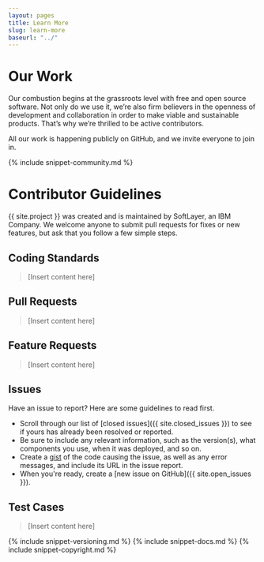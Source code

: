 ```yaml
---
layout: pages
title: Learn More
slug: learn-more
baseurl: "../"
---
```


# Our Work

Our combustion begins at the grassroots level with free and open source software. Not only do we use it, we’re also firm believers in the openness of development and collaboration in order to make viable and sustainable products. That’s why we’re thrilled to be active contributors.

All our work is happening publicly on GitHub, and we invite everyone to join in.

{% include snippet-community.md %}

# Contributor Guidelines

{{ site.project }} was created and is maintained by SoftLayer, an IBM Company. We welcome anyone to submit pull requests for fixes or new features, but ask that you follow a few simple steps.

## Coding Standards

> [Insert content here]

## Pull Requests

> [Insert content here]

## Feature Requests

> [Insert content here]

## Issues

Have an issue to report? Here are some guidelines to read first.

* Scroll through our list of [closed issues]({{ site.closed_issues }}) to see if yours has already been resolved or reported.
* Be sure to include any relevant information, such as the version(s), what components you use, when it was deployed, and so on.
* Create a [gist](https://gist.github.com) of the code causing the issue, as well as any error messages, and include its URL in the issue report.
* When you're ready, create a [new issue on GitHub]({{ site.open_issues }}).

## Test Cases

> [Insert content here]

{% include snippet-versioning.md %}
{% include snippet-docs.md %}
{% include snippet-copyright.md %}
